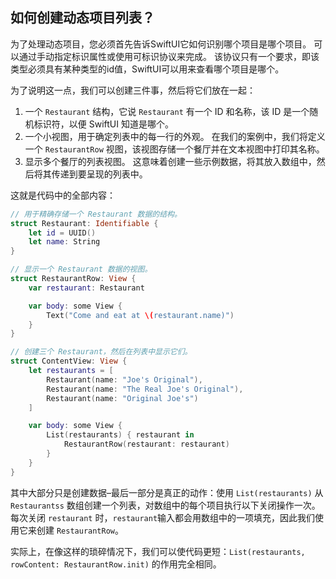 如何创建动态项目列表？
---

为了处理动态项目，您必须首先告诉SwiftUI它如何识别哪个项目是哪个项目。 可以通过手动指定标识属性或使用可标识协议来完成。 该协议只有一个要求，即该类型必须具有某种类型的id值，SwiftUI可以用来查看哪个项目是哪个。

为了说明这一点，我们可以创建三件事，然后将它们放在一起：

1. 一个 `Restaurant` 结构，它说 `Restaurant` 有一个 ID 和名称，该 ID 是一个随机标识符，以便 SwiftUI 知道是哪个。
2. 一个小视图，用于确定列表中的每一行的外观。 在我们的案例中，我们将定义一个 `RestaurantRow` 视图，该视图存储一个餐厅并在文本视图中打印其名称。
3. 显示多个餐厅的列表视图。 这意味着创建一些示例数据，将其放入数组中，然后将其传递到要呈现的列表中。

这就是代码中的全部内容：

```swift
// 用于精确存储一个 Restaurant 数据的结构。
struct Restaurant: Identifiable {
    let id = UUID()
    let name: String
}

// 显示一个 Restaurant 数据的视图。
struct RestaurantRow: View {
    var restaurant: Restaurant

    var body: some View {
        Text("Come and eat at \(restaurant.name)")
    }
}

// 创建三个 Restaurant，然后在列表中显示它们。
struct ContentView: View {
    let restaurants = [
        Restaurant(name: "Joe's Original"),
        Restaurant(name: "The Real Joe's Original"),
        Restaurant(name: "Original Joe's")
    ]

    var body: some View {
        List(restaurants) { restaurant in
            RestaurantRow(restaurant: restaurant)
        }
    }
}
```

其中大部分只是创建数据–最后一部分是真正的动作：使用 `List(restaurants)` 从 `Restaurantss` 数组创建一个列表，对数组中的每个项目执行以下关闭操作一次。 每次关闭 `restaurant` 时，`restaurant`输入都会用数组中的一项填充，因此我们使用它来创建 `RestaurantRow`。

实际上，在像这样的琐碎情况下，我们可以使代码更短：`List(restaurants, rowContent: RestaurantRow.init)` 的作用完全相同。
